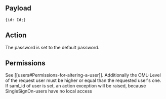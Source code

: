 ## Payload
```
{id: Id;}
```

## Action
The password is set to the default password.

## Permissions
See [[users#Permissions-for-altering-a-user]]. Additionally the OML-Level of the request user must be higher or equal than the requested user's one. If saml_id of user is set, an action exception will be raised, because SingleSignOn-users have no local access
